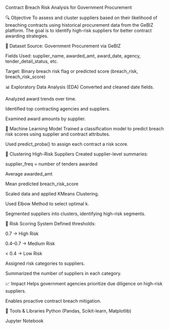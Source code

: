 Contract Breach Risk Analysis for Government Procurement

🔍 Objective
To assess and cluster suppliers based on their likelihood of breaching contracts using historical procurement data from the GeBIZ platform. The goal is to identify high-risk suppliers for better contract awarding strategies.

🧾 Dataset
Source: Government Procurement via GeBIZ

Fields Used: supplier_name, awarded_amt, award_date, agency, tender_detail_status, etc.

Target: Binary breach risk flag or predicted score (breach_risk, breach_risk_score)

📊 Exploratory Data Analysis (EDA)
Converted and cleaned date fields.

Analyzed award trends over time.

Identified top contracting agencies and suppliers.

Examined award amounts by supplier.

🤖 Machine Learning Model
Trained a classification model to predict breach risk scores using supplier and contract attributes.

Used predict_proba() to assign each contract a risk score.

🔎 Clustering High-Risk Suppliers
Created supplier-level summaries:

supplier_freq = number of tenders awarded

Average awarded_amt

Mean predicted breach_risk_score

Scaled data and applied KMeans Clustering.

Used Elbow Method to select optimal k.

Segmented suppliers into clusters, identifying high-risk segments.

🚨 Risk Scoring System
Defined thresholds:

0.7 → High Risk

0.4–0.7 → Medium Risk

< 0.4 → Low Risk

Assigned risk categories to suppliers.

Summarized the number of suppliers in each category.

📈 Impact
Helps government agencies prioritize due diligence on high-risk suppliers.

Enables proactive contract breach mitigation.

🔧 Tools & Libraries
Python (Pandas, Scikit-learn, Matplotlib)

Jupyter Notebook
